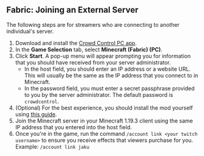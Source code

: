 ## Fabric: Joining an External Server

The following steps are for streamers who are connecting to another individual's server.

1. Download and install the [Crowd Control PC app](https://crowdcontrol.live/setup).
2. In the **Game Selection** tab, select **Minecraft (Fabric) (PC)**.
3. Click **Start**. A pop-up menu will appear prompting you for information that you should have
   received from your server administrator.
    - In the host field, you should enter an IP address or a website URL. This will usually be the
      same as the IP address that you connect to in Minecraft.
    - In the password field, you must enter a secret passphrase provided to you by the server
      administrator. The default password is `crowdcontrol`.
4. (Optional) For the best experience, you should install the mod yourself using
   [this guide](fabric_1.19_client_installation.md).
5. Join the Minecraft server in your Minecraft 1.19.3 client using the same IP address that you
   entered into the host field.
6. Once you're in the game, run the command `/account link <your twitch username>` to ensure you
   receive effects that viewers purchase for you. Example: `/account link jaku`